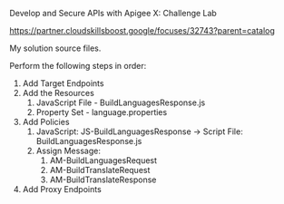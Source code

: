 Develop and Secure APIs with Apigee X: Challenge Lab

https://partner.cloudskillsboost.google/focuses/32743?parent=catalog

My solution source files.

Perform the following steps in order:

1. Add Target Endpoints
2. Add the Resources
   1. JavaScript File - BuildLanguagesResponse.js
   2. Property Set - language.properties
3. Add Policies
   1. JavaScript: JS-BuildLanguagesResponse -> Script File: BuildLanguagesResponse.js
   2. Assign Message:
      1. AM-BuildLanguagesRequest
      2. AM-BuildTranslateRequest
      3. AM-BuildTranslateResponse
4. Add Proxy Endpoints

